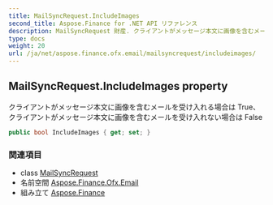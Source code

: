 ```yaml
---
title: MailSyncRequest.IncludeImages
second_title: Aspose.Finance for .NET API リファレンス
description: MailSyncRequest 財産. クライアントがメッセージ本文に画像を含むメールを受け入れる場合は Trueクライアントがメッセージ本文に画像を含むメールを受け入れない場合は False
type: docs
weight: 20
url: /ja/net/aspose.finance.ofx.email/mailsyncrequest/includeimages/
---
```

## MailSyncRequest.IncludeImages property

クライアントがメッセージ本文に画像を含むメールを受け入れる場合は True、クライアントがメッセージ本文に画像を含むメールを受け入れない場合は False

```csharp
public bool IncludeImages { get; set; }
```

### 関連項目

* class [MailSyncRequest](../)
* 名前空間 [Aspose.Finance.Ofx.Email](../../mailsyncrequest/)
* 組み立て [Aspose.Finance](../../../)



